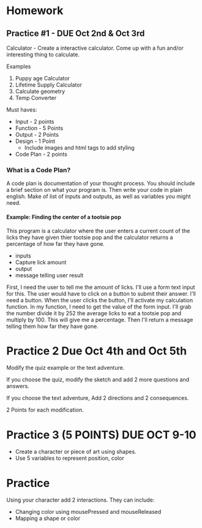 # Homework

## Practice #1 - DUE Oct 2nd & Oct 3rd

Calculator - Create a interactive calculator. Come up with a fun and/or interesting thing to calculate.

Examples
1.	Puppy age Calculator
2.	Lifetime Supply Calculator
3.	Calculate geometry
4.	Temp Converter

Must haves:

* Input - 2 points
* Function - 5 Points
* Output - 2 Points
* Design - 1 Point
  * Include images and html tags to add styling
* Code Plan - 2 points
 
### What is a Code Plan?

A code plan is documentation of your thought process. You should include a brief section on what your program is. Then write your code in plain english. Make of list of inputs and outputs, as well as variables you might need.

#### Example: Finding the center of a tootsie pop

This program is a calculator where the user enters a current count of the licks they have given thier tootsie pop and the calculator returns a percentage of how far they have gone.

* inputs
 * Capture lick amount
* output
 * message telling user result
 
 First, I need the user to tell me the amount of licks. I'll use a form text input for this. The user would have to click on a button to submit their answer. I'll need a button. When the user clicks the button, I'll activate my calculation function. In my function, I need to get the value of the form input. I'll grab the number divide it by 252 the average licks to eat a tootsie pop and multiply by 100. This will give me a percentage. Then I'll return a message telling them how far they have gone.

# Practice 2 Due Oct 4th and Oct 5th

Modify the quiz example or the text adventure.

If you choose the quiz, modify the sketch and add 2 more questions and answers.

If you choose the text adventure, Add 2 directions and 2 consequences.

2 Points for each modification.

# Practice 3 (5 POINTS) DUE OCT 9-10

* Create a character or piece of art using shapes.
* Use 5 variables to represent position, color

# Practice

Using your character add 2 interactions. They can include:

* Changing color using mousePressed and mouseReleased
* Mapping a shape or color


